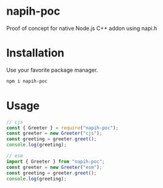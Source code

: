 # napih-poc
Proof of concept for native Node.js C++ addon using napi.h

# Installation

Use your favorite package manager.

```bash
npm i napih-poc
```

# Usage

```js
// cjs
const { Greeter } = require("napih-poc");
const greeter = new Greeter("cjs");
const greeting = greeter.greet();
console.log(greeting);

// esm
import { Greeter } from "napih-poc";
const greeter = new Greeter("esm");
const greeting = greeter.greet();
console.log(greeting);
```